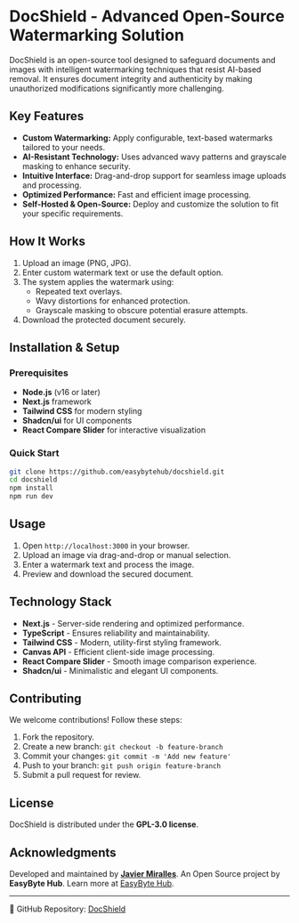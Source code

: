 # DocShield - Advanced Open-Source Watermarking Solution

DocShield is an open-source tool designed to safeguard documents and images with intelligent watermarking techniques that resist AI-based removal. It ensures document integrity and authenticity by making unauthorized modifications significantly more challenging.

## Key Features
- **Custom Watermarking:** Apply configurable, text-based watermarks tailored to your needs.
- **AI-Resistant Technology:** Uses advanced wavy patterns and grayscale masking to enhance security.
- **Intuitive Interface:** Drag-and-drop support for seamless image uploads and processing.
- **Optimized Performance:** Fast and efficient image processing.
- **Self-Hosted & Open-Source:** Deploy and customize the solution to fit your specific requirements.

## How It Works
1. Upload an image (PNG, JPG).
2. Enter custom watermark text or use the default option.
3. The system applies the watermark using:
    - Repeated text overlays.
    - Wavy distortions for enhanced protection.
    - Grayscale masking to obscure potential erasure attempts.
4. Download the protected document securely.

## Installation & Setup
### Prerequisites
- **Node.js** (v16 or later)
- **Next.js** framework
- **Tailwind CSS** for modern styling
- **Shadcn/ui** for UI components
- **React Compare Slider** for interactive visualization

### Quick Start
```sh
git clone https://github.com/easybytehub/docshield.git
cd docshield
npm install
npm run dev
```

## Usage
1. Open `http://localhost:3000` in your browser.
2. Upload an image via drag-and-drop or manual selection.
3. Enter a watermark text and process the image.
4. Preview and download the secured document.

## Technology Stack
- **Next.js** - Server-side rendering and optimized performance.
- **TypeScript** - Ensures reliability and maintainability.
- **Tailwind CSS** - Modern, utility-first styling framework.
- **Canvas API** - Efficient client-side image processing.
- **React Compare Slider** - Smooth image comparison experience.
- **Shadcn/ui** - Minimalistic and elegant UI components.

## Contributing
We welcome contributions! Follow these steps:
1. Fork the repository.
2. Create a new branch: `git checkout -b feature-branch`
3. Commit your changes: `git commit -m 'Add new feature'`
4. Push to your branch: `git push origin feature-branch`
5. Submit a pull request for review.

## License
DocShield is distributed under the **GPL-3.0 license**.

## Acknowledgments
Developed and maintained by **[Javier Miralles](https://www.linkedin.com/in/javier-miralles-rancano/)**. An Open Source project by **EasyByte Hub**. Learn more at [EasyByte Hub](https://easybyte.es).

---

🔗 GitHub Repository: [DocShield](https://github.com/easybytehub/docshield)

